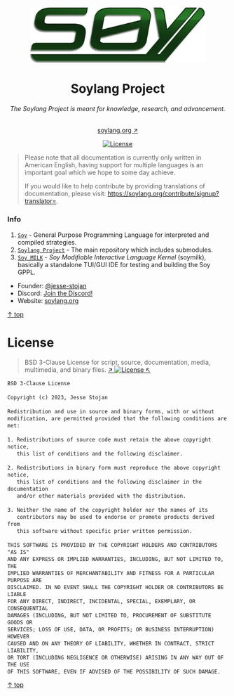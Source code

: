 <center>
<img src="https://github.com/soylang-org/.github/blob/master/assets/soy-logo.png?raw=true" alt="Soy" height="128pt">

<!-- -------------------------- TITLE -------------------------- -->
# Soylang Project
<!-- ------------------------- SUBTITLE ------------------------ -->
###### The Soylang Project is meant for knowledge, research, and advancement.
[soylang.org ↗](https://soylang.org/)

[![License](https://img.shields.io/badge/License-BSD_3--Clause-blue.svg)](#license)

</center>

> Please note that all documentation is currently only written in American English,
having support for multiple languages is an important goal which we hope to some day achieve.
> 
> If you would like to help contribute by providing translations of documentation,
> please visit: https://soylang.org/contribute/signup?translator=.

### Info

1. [`Soy`](https://github.com/soylang-org/soy) - General Purpose Programming Language for interpreted and compiled strategies.
2. [`Soylang Project`](https://github.com/soylang-org/soylang-project) - The main repository which includes submodules.
3. [`Soy MILK`]() - *Soy Modifiable Interactive Language Kernel* (soymilk), basically a standalone TUI/GUI IDE for testing and building the Soy GPPL.

* Founder: [@jesse-stojan](https://github.com/jesse-stojan)
* Discord: [Join the Discord!](https://discord.gg/EnZs8MKXzS)
* Website: [soylang.org](https://soylang.org)

[↑ top](#)

<!-- ------------------------- LICENSE ------------------------- -->
# License
> BSD 3-Clause License for script, source, documentation, media, multimedia, and binary files.
> [↗️ ![License](https://img.shields.io/badge/License-BSD_3--Clause-blue.svg) ↖️](https://opensource.org/licenses/BSD-3-Clause)

```
BSD 3-Clause License

Copyright (c) 2023, Jesse Stojan

Redistribution and use in source and binary forms, with or without
modification, are permitted provided that the following conditions are met:

1. Redistributions of source code must retain the above copyright notice,
   this list of conditions and the following disclaimer.

2. Redistributions in binary form must reproduce the above copyright notice,
   this list of conditions and the following disclaimer in the documentation
   and/or other materials provided with the distribution.

3. Neither the name of the copyright holder nor the names of its
   contributors may be used to endorse or promote products derived from
   this software without specific prior written permission.

THIS SOFTWARE IS PROVIDED BY THE COPYRIGHT HOLDERS AND CONTRIBUTORS "AS IS"
AND ANY EXPRESS OR IMPLIED WARRANTIES, INCLUDING, BUT NOT LIMITED TO, THE
IMPLIED WARRANTIES OF MERCHANTABILITY AND FITNESS FOR A PARTICULAR PURPOSE ARE
DISCLAIMED. IN NO EVENT SHALL THE COPYRIGHT HOLDER OR CONTRIBUTORS BE LIABLE
FOR ANY DIRECT, INDIRECT, INCIDENTAL, SPECIAL, EXEMPLARY, OR CONSEQUENTIAL
DAMAGES (INCLUDING, BUT NOT LIMITED TO, PROCUREMENT OF SUBSTITUTE GOODS OR
SERVICES; LOSS OF USE, DATA, OR PROFITS; OR BUSINESS INTERRUPTION) HOWEVER
CAUSED AND ON ANY THEORY OF LIABILITY, WHETHER IN CONTRACT, STRICT LIABILITY,
OR TORT (INCLUDING NEGLIGENCE OR OTHERWISE) ARISING IN ANY WAY OUT OF THE USE
OF THIS SOFTWARE, EVEN IF ADVISED OF THE POSSIBILITY OF SUCH DAMAGE.
```

[↑ top](#)
